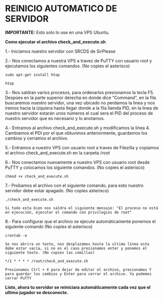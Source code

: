 # REINICIO AUTOMATICO DE SERVIDOR

**IMPORTANTE:** Esto solo lo use en una VPS Ubuntu.

**Como ejecutar el archivo check_and_execute.sh**

1.- Iniciamos nuestro servidor con SRCDS de SirPlease

2.- Nos conectamos a nuestra VPS a travez de PuTTY con usuario root y ejecutamos los siguientes comandos. (No copies el asterisco)

    sudo apt-get install htop
	
	htop
	
3.- Nos saldran varios procesos, para ordenarlos presionamos la tecla F5. Despúes en la parte superior derecha en donde dice "Command", en la fila buscaremos nuestro servidor, una vez ubicado no perdamos la linea y nos iremos hacia la izquiera hasta llegar donde a la fila llamda PID, en la linea de nuestro servidor estarán unos números el cual sera el PID del proceso de nuestro servidor que es necesario y lo anotamos.

4.- Entramos al archivo check_and_execute.sh y modificamos la línea 4. Cambiamos el PDI por el que obtuvimos anteriormente, guardamos los cambios y cerramos el archivo.

5.- Entramos a nuestro VPS con usuario root a traves de Filezilla y copiamos el archivo check_and_execute.sh en la carpeta /root

6.- Nos conectamos nuevamente a nuestro VPS con usuario root desde PuTTY y colocamos los siguiente comandos. (No copies el asterisco)

    chmod +x check_and_execute.sh
	
7.- Probamos el archivo con el siguiente comando, para esto nuestro servidor debe estar apagado. (No copies asterisco)

    ./check_and_execute.sh
	
	Si todo esta bien nos saldra el siguiente mensaje: "El proceso no está en ejecución, ejecutar el comando con privilegios de root"
	
8.- Para configurar que el archivo se ejecute automáticamente ponemos el siguiente comando (No copies el asterisco)

    crontab -e
	
	Se nos abrira un texto, nos desplazamos hasta la ultima línea esta debe estar vacía, si no es el caso presionamos enter y ponemos el siguiente texto. (No copies las comillas)
	
	*/1 * * * * /root/check_and_execute.sh
	
	Presionamos Ctrl + X para dejar de editar el archivo, presionamos Y para guardar los cambios y Enter para cerrar el archivo. Ya podemos cerrar PuTTY
	
**Listo, ahora tu servidor se reiniciara automáticamente cada vez que el ultimo jugador se desconecte.**